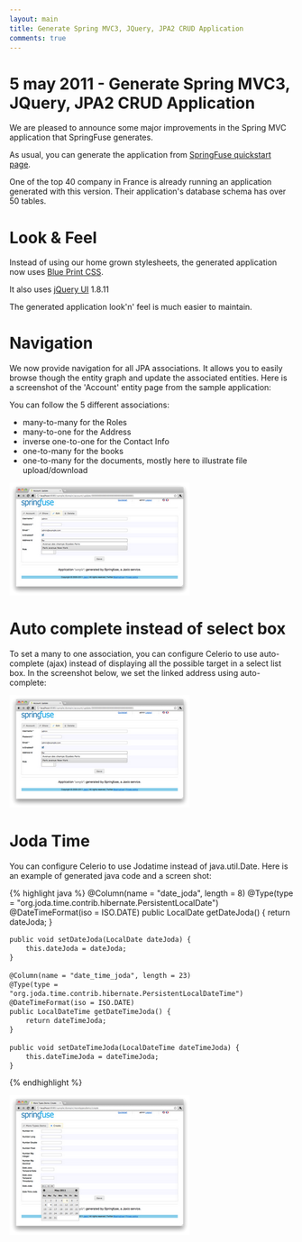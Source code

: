 ```yaml
---
layout: main
title: Generate Spring MVC3, JQuery, JPA2 CRUD Application
comments: true
---
```


# 5 may 2011 - Generate Spring MVC3, JQuery, JPA2 CRUD Application

We are pleased to announce some major improvements in the Spring MVC application that SpringFuse generates.

As usual, you can generate the application from <a href="/">SpringFuse quickstart page</a>.

One of the top 40 company in France is already running an application generated with this version. Their application's database schema has over 50 tables.

# Look & Feel

Instead of using our home grown stylesheets, the generated application now uses <a href="http://www.blueprintcss.org/">Blue Print CSS</a>.

It also uses <a href="http://jqueryui.com/">jQuery UI</a> 1.8.11

The generated application look'n' feel is much easier to maintain.

# Navigation

We now provide navigation for all JPA associations. It allows you to easily browse though the entity graph and update the associated entities. 
Here is a screenshot of the 'Account' entity page from the sample application:

You can follow the 5 different associations:

* many-to-many for the Roles
* many-to-one for the Address
* inverse one-to-one for the Contact Info
* one-to-many for the books
* one-to-many for the documents, mostly here to illustrate file upload/download

<a href="/images/blog/2011-05-04/mvc-account-ajax.png" class="screen" title="New navigation" rel="group"><img src="/images/blog/2011-05-04/mvc-account-ajax-min.png" /></a>

# Auto complete instead of select box

To set a many to one association, you can configure Celerio to use auto-complete (ajax) instead of displaying all the possible target in a select list box. 
In the screenshot below, we set the linked address using auto-complete:

<a href="/images/blog/2011-05-04/mvc-account-ajax.png" class="screen" title="New navigation" rel="group"><img src="/images/blog/2011-05-04/mvc-account-ajax-min.png" /></a>

# Joda Time

You can configure Celerio to use Jodatime instead of java.util.Date. Here is an example of generated java code and a screen shot:

{% highlight java %}
	@Column(name = "date_joda", length = 8)
	@Type(type = "org.joda.time.contrib.hibernate.PersistentLocalDate")
	@DateTimeFormat(iso = ISO.DATE)
	public LocalDate getDateJoda() {
	    return dateJoda;
	}
	
	public void setDateJoda(LocalDate dateJoda) {
	    this.dateJoda = dateJoda;
	}
	
	@Column(name = "date_time_joda", length = 23)
	@Type(type = "org.joda.time.contrib.hibernate.PersistentLocalDateTime")
	@DateTimeFormat(iso = ISO.DATE)
	public LocalDateTime getDateTimeJoda() {
	    return dateTimeJoda;
	}
	
	public void setDateTimeJoda(LocalDateTime dateTimeJoda) {
	    this.dateTimeJoda = dateTimeJoda;
	}
{% endhighlight %}

<a href="/images/blog/2011-05-04/mvc-joda.png" class="screen" title="Joda time integration" rel="group"><img src="/images/blog/2011-05-04/mvc-joda-min.png" /></a>


